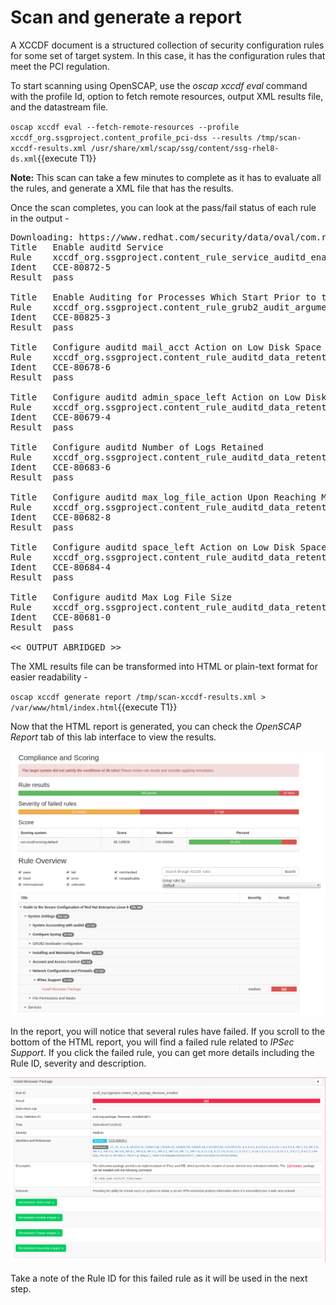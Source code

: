 # Scan and generate a report

A XCCDF document is a structured collection of security configuration rules for some set of target system. In this case, it has the 
configuration rules that meet the PCI regulation.

To start scanning using OpenSCAP, use the *oscap xccdf eval* command with the profile Id, option to fetch remote resources, output XML results file, and 
the datastream file.

`oscap xccdf eval --fetch-remote-resources --profile xccdf_org.ssgproject.content_profile_pci-dss --results /tmp/scan-xccdf-results.xml /usr/share/xml/scap/ssg/content/ssg-rhel8-ds.xml`{{execute T1}}

__Note:__ This scan can take a few minutes to complete as it has to evaluate all the rules, and generate a XML file that has the results.

Once the scan completes, you can look at the pass/fail status of each rule in the output -

<pre class="file">
Downloading: https://www.redhat.com/security/data/oval/com.redhat.rhsa-RHEL8.xml ... ok
Title   Enable auditd Service
Rule    xccdf_org.ssgproject.content_rule_service_auditd_enabled
Ident   CCE-80872-5
Result  pass

Title   Enable Auditing for Processes Which Start Prior to the Audit Daemon
Rule    xccdf_org.ssgproject.content_rule_grub2_audit_argument
Ident   CCE-80825-3
Result  pass

Title   Configure auditd mail_acct Action on Low Disk Space
Rule    xccdf_org.ssgproject.content_rule_auditd_data_retention_action_mail_acct
Ident   CCE-80678-6
Result  pass

Title   Configure auditd admin_space_left Action on Low Disk Space
Rule    xccdf_org.ssgproject.content_rule_auditd_data_retention_admin_space_left_action
Ident   CCE-80679-4
Result  pass

Title   Configure auditd Number of Logs Retained
Rule    xccdf_org.ssgproject.content_rule_auditd_data_retention_num_logs
Ident   CCE-80683-6
Result  pass

Title   Configure auditd max_log_file_action Upon Reaching Maximum Log Size
Rule    xccdf_org.ssgproject.content_rule_auditd_data_retention_max_log_file_action
Ident   CCE-80682-8
Result  pass

Title   Configure auditd space_left Action on Low Disk Space
Rule    xccdf_org.ssgproject.content_rule_auditd_data_retention_space_left_action
Ident   CCE-80684-4
Result  pass

Title   Configure auditd Max Log File Size
Rule    xccdf_org.ssgproject.content_rule_auditd_data_retention_max_log_file
Ident   CCE-80681-0
Result  pass

<< OUTPUT ABRIDGED >>
</pre>


The XML results file can be transformed into HTML or plain-text format for easier readability - 

`oscap xccdf generate report /tmp/scan-xccdf-results.xml > /var/www/html/index.html`{{execute T1}} 

Now that the HTML report is generated, you can check the *OpenSCAP Report* tab of this lab interface to view the results.

![OpenSCAP-Report](./assets/Openscan-Report-Fail.png)

In the report, you will notice that several rules have failed. If you scroll to the bottom of the HTML report, you will find a failed rule related to *IPSec Support*. If you click the failed rule, you can get more details including the Rule ID, severity and description. 

![OpenSCAP-Report-Details](./assets/Openscan-Report-Fail-Details.png)

Take a note of the Rule ID for this failed rule as it will be used in the next step. 

